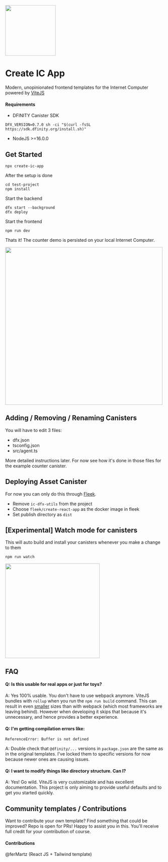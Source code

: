 <img height=160 src="https://sdk.dfinity.org/_/img/logo.svg" />

# Create IC App

Modern, unopinionated frontend templates for the Internet Computer powered by [ViteJS](https://vitejs.dev/)


#### Requirements

* DFINITY Canister SDK

```
DFX_VERSION=0.7.0 sh -ci "$(curl -fsSL https://sdk.dfinity.org/install.sh)" 
```

* NodeJS >=16.0.0

## Get Started

```
npx create-ic-app
```

After the setup is done
```
cd test-project
npm install
```
Start the backend
```
dfx start --background
dfx deploy
```
Start the frontend
```
npm run dev
```
Thats it! The counter demo is persisted on your local Internet Computer.

<img width=500 src="https://cdn.discordapp.com/attachments/748420568268800060/835322875690221578/unknown.png" />


## Adding / Removing / Renaming Canisters

You will have to edit 3 files:

* dfx.json
* tsconfig.json
* src/agent.ts

More detailed instructions later. For now see how it's done in those files for the example counter canister.

## Deploying Asset Canister

For now you can only do this through [Fleek](https://fleek.co).

* Remove `ic-dfx-utils` from the project
* Choose `fleek/create-react-app` as the docker image in fleek
* Set publish directory as `dist`

## [Experimental] Watch mode for canisters
This will auto build and install your canisters whenever you make a change to them
```
npm run watch
```
<img width=300 src="https://i.imgur.com/JY6slsW.gif" />

## FAQ

#### Q: Is this usable for real apps or just for toys?

A: Yes 100% usable. You don't have to use webpack anymore. ViteJS bundles with `rollup` when you run the `npm run build` command. This can result in even [smaller](https://blog.logrocket.com/benchmarking-bundlers-2020-rollup-parcel-webpack/) sizes than with webpack (which most frameworks are leaving behind).
However when developing it skips that because it's unnecessary, and hence provides a better experience.

#### Q: I'm getting compilation errors like:
`ReferenceError: Buffer is not defined`

A: Double check that `@dfinity/...` versions in `package.json` are the same as in the original templates. I've locked them to specific versions for now because newer ones are causing issues.

#### Q: I want to modify things like directory structure. Can I?

A: Yes! Go wild. ViteJS is very customizable and has excellent documentation. This project is only aiming to provide useful defaults and to get you started quickly.

## Community templates / Contributions
Want to contribute your own template? Find something that could be improved? Repo is open for PRs! Happy to assist you in this. You'll receive full credit for your contribution of course.

#### Contributions
@ferMartz (React JS + Tailwind template)

